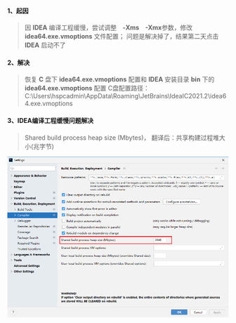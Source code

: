 #### 1、起因
> 因 **IDEA** 编译工程缓慢，尝试调整　**-Xms**　**-Xmx**参数，修改 **idea64.exe.vmoptions** 文件配置；
> 问题是解决掉了，结果第二天点击 **IDEA** 启动不了

#### 2、解决
> 恢复 **C** 盘下 **idea64.exe.vmoptions** 配置和 **IDEA** 安装目录 **bin** 下的 **idea64.exe.vmoptions** 配置
> C盘配置路径：C:\Users\hspcadmin\AppData\Roaming\JetBrains\IdeaIC2021.2\idea64.exe.vmoptions

#### 3、IDEA编译工程缓慢问题解决
> Shared build process heap size (Mbytes)， 翻译后：共享构建过程堆大小(兆字节)

![](./../../assets/img/a3.png)
